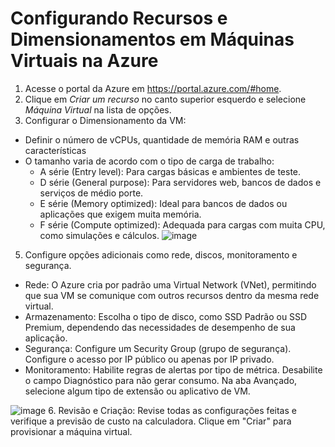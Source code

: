 # Configurando Recursos e Dimensionamentos em Máquinas Virtuais na Azure

1. Acesse o portal da Azure em https://portal.azure.com/#home.
2. Clique em *Criar um recurso* no canto superior esquerdo e selecione *Máquina Virtual* na lista de opções.
3. Configurar o Dimensionamento da VM:
  - Definir o número de vCPUs, quantidade de memória RAM e outras características
  - O tamanho varia de acordo com o tipo de carga de trabalho:
    - A série (Entry level): Para cargas básicas e ambientes de teste.
    - D série (General purpose): Para servidores web, bancos de dados e serviços de médio porte.
    - E série (Memory optimized): Ideal para bancos de dados ou aplicações que exigem muita memória.
    - F série (Compute optimized): Adequada para cargas com muita CPU, como simulações e cálculos.
    ![image](https://github.com/user-attachments/assets/704c654d-7bca-4562-8303-95b000550a10)
5. Configure opções adicionais como rede, discos, monitoramento e segurança.
  - Rede: O Azure cria por padrão uma Virtual Network (VNet), permitindo que sua VM se comunique com outros recursos dentro da mesma rede virtual.
  - Armazenamento: Escolha o tipo de disco, como SSD Padrão ou SSD Premium, dependendo das necessidades de desempenho de sua aplicação.
  - Segurança: Configure um Security Group (grupo de segurança). Configure o acesso por IP público ou apenas por IP privado.
  - Monitoramento: Habilite regras de alertas por tipo de métrica. Desabilite o campo Diagnóstico para não gerar consumo. Na aba Avançado, selecione algum tipo de extensão ou aplicativo de VM.

  ![image](https://github.com/user-attachments/assets/8174e935-fe77-4522-b64a-f19105bf27d3)
6. Revisão e Criação: Revise todas as configurações feitas e verifique a previsão de custo na calculadora. Clique em "Criar" para provisionar a máquina virtual.
